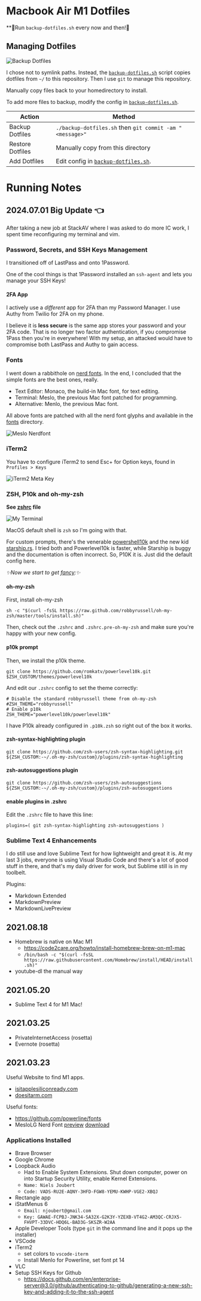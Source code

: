 # Macbook Air M1 Dotfiles

**🚨Run `backup-dotfiles.sh` every now and then!🚨



## Managing Dotfiles

![Backup Dotfiles](images/backup-dotfiles.png)

I chose not to symlink paths.
Instead, the [`backup-dotfiles.sh`](backup-dotfiles.sh) script copies dotfiles from `~/` to this repository.
Then I use `git` to manage this repository.

Manually copy files back to your homedirectory to install. 

To add more files to backup, modify the config in [`backup-dotfiles.sh`](backup-dotfiles.sh).

| Action           | Method |
| ---------------- | ------ |
| Backup Dotfiles  | `./backup-dotfiles.sh` then `git commit -am "<message>"` |
| Restore Dotfiles | Manually copy from this directory |
| Add Dotfiles     | Edit config in [`backup-dotfiles.sh`](backup-dotfiles.sh). |


# Running Notes

## 2024.07.01  Big Update 👈

After taking a new job at StackAV where I was asked to do more IC work, 
I spent time reconfiguring my terminal and vim.

### Password, Secrets, and SSH Keys Management

I transitioned off of LastPass and onto 1Password.

One of the cool things is that 1Password installed an `ssh-agent` and lets you manage your SSH Keys!

#### 2FA App

I actively use a *different* app for 2FA than my Password Manager. 
I use Authy from Twilio for 2FA on my phone.

I believe it is **less secure** is the same app stores your password and your 2FA code. 
That is no longer two factor authentication, if you compromise 1Pass then you're in everywhere!
With my setup, an attacked would have to compromise both LastPass and Authy to gain access.

### Fonts

I went down a rabbithole on [nerd fonts](https://www.nerdfonts.com/).
In the end, I concluded that the simple fonts are the best ones, really.

- Text Editor: Monaco, the build-in Mac font, for text editing.
- Terminal: Meslo, the previous Mac font patched for programming.
- Alternative: Menlo, the previous Mac font.

All above fonts are patched with all the nerd font glyphs and available in the [fonts](./fonts/) directory.

![Meslo Nerdfont](images/meslo-nerdfont.png)

### iTerm2

You have to configure iTerm2 to send Esc+ for Option keys, found in ` Profiles > Keys`

![iTerm2 Meta Key](images/iterm2-meta.png)

### ZSH, P10k and oh-my-zsh

**See [zshrc](zshrc) file**

![My Terminal](images/macbookair-terminal.png)

MacOS default shell is `zsh` so I'm going with that.

For custom prompts, there's the venerable [powershell10k](https://github.com/romkatv/powerlevel10k) and the new kid [starship.rs](https://starship.rs/). I tried both and Powerlevel10k is faster, while Starship is buggy and the documentation is often incorrect. So, P10K it is. Just did the default config here.

*✨Now we start to get [fancy](https://dev.to/abdfnx/oh-my-zsh-powerlevel10k-cool-terminal-1no0):✨*

#### oh-my-zsh 
First, install oh-my-zsh
```
sh -c "$(curl -fsSL https://raw.github.com/robbyrussell/oh-my-zsh/master/tools/install.sh)"
```
Then, check out the `.zshrc` and `.zshrc.pre-oh-my-zsh` and make sure you're happy with your new config.

#### p10k prompt
Then, we install the p10k theme.

```
git clone https://github.com/romkatv/powerlevel10k.git $ZSH_CUSTOM/themes/powerlevel10k
```

And edit our `.zshrc` config to set the theme correctly:

```
# Disable the standard robbyrussell theme from oh-my-zsh
#ZSH_THEME="robbyrussell" 
# Enable p10k
ZSH_THEME="powerlevel10k/powerlevel10k"
```

I have P10k already configured in `.p10k.zsh` so right out of the box it works. 


#### zsh-syntax-highlighting plugin

```
git clone https://github.com/zsh-users/zsh-syntax-highlighting.git ${ZSH_CUSTOM:-~/.oh-my-zsh/custom}/plugins/zsh-syntax-highlighting
```

#### zsh-autosuggestions plugin

```
git clone https://github.com/zsh-users/zsh-autosuggestions ${ZSH_CUSTOM:-~/.oh-my-zsh/custom}/plugins/zsh-autosuggestions
```

#### enable plugins in .zshrc

Edit the `.zshrc` file to have this line:
```
plugins=( git zsh-syntax-highlighting zsh-autosuggestions )
```

### Sublime Text 4 Enhancements

I do still use and love Sublime Text for how lightweight and great it is. 
At my last 3 jobs, everyone is using Visual Studio Code and there's a lot of good stuff in there, and that's my daily driver for work, but Sublime still is in my toolbelt.

Plugins:

- Markdown Extended
- MarkdownPreview
- MarkdownLivePreview


## 2021.08.18

* Homebrew is native on Mac M1
	* https://code2care.org/howto/install-homebrew-brew-on-m1-mac
	* `/bin/bash -c "$(curl -fsSL https://raw.githubusercontent.com/Homebrew/install/HEAD/install.sh)"`
* youtube-dl the manual way

## 2021.05.20

* Sublime Text 4 for M1 Mac!



## 2021.03.25

* PrivateInternetAccess (rosetta)
* Evernote (rosetta)

## 2021.03.23

Useful Website to find M1 apps.
* [isitapplesiliconready.com](https://isapplesiliconready.com/)
* [doesitarm.com](https://doesitarm.com/)


Useful fonts: 
* https://github.com/powerline/fonts
* MesloLG Nerd Font [preview](https://www.programmingfonts.org/#meslo) [download](https://github.com/ryanoasis/nerd-fonts/releases/download/v3.2.1/Meslo.zip)


### Applications Installed

* Brave Browser
* Google Chrome
* Loopback Audio
	* Had to Enable System Extensions. Shut down computer, power on into Startup Security Utility, enable Kernel Extensions.
	* `Name: Niels Joubert`
	* `Code: VADS-RU2E-AQNY-3HFD-FGW8-YEMU-KWHP-VGE2-XBQJ`
* Rectangle app
* iStatMenus 6
	* `Email: njoubert@gmail.com`
	* `Key: GAWAE-FCPBJ-JNK34-SA32X-G2K3Y-YZEXB-VT4G2-AM3QC-CRJX5-FHVPT-33DVC-HDQ6L-BAD3G-SKSZR-W2AA`
* Apple Developer Tools (type `git` in the command line and it pops up the installer)
* VSCode
* iTerm2
	* set colors to `vscode-iterm`
	* Install Menlo for Powerline, set font pt 14
* VLC
* Setup SSH Keys for Github
	* https://docs.github.com/en/enterprise-server@3.0/github/authenticating-to-github/generating-a-new-ssh-key-and-adding-it-to-the-ssh-agent
		

